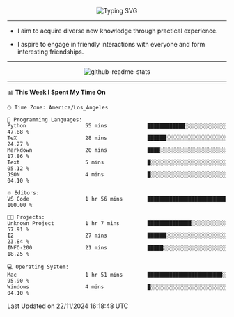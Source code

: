 <p align="center">
  <img src="https://readme-typing-svg.demolab.com?font=Fira+Code&weight=500&size=32&duration=2500&pause=1600&center=true&vCenter=true&random=false&width=1024&height=64&lines=Hi+there+%F0%9F%91%8B;I'm+delighted+you+could+make+it+here+%F0%9F%8E%89;I'm+Harry%2C+a+college+student+still+finding+my+way" alt="Typing SVG" />
</p>


---


- I aim to acquire diverse new knowledge through practical experience.

- I aspire to engage in friendly interactions with everyone and form interesting friendships.


---


<p align="center">
  <img src="https://github-readme-stats.vercel.app/api?username=Harry-Jing&show_icons=true" alt="github-readme-stats"/>
</p>


---

<!--START_SECTION:waka-->
📊 **This Week I Spent My Time On** 

```text
🕑︎ Time Zone: America/Los_Angeles

💬 Programming Languages: 
Python                   55 mins             ████████████░░░░░░░░░░░░░   47.88 % 
TeX                      28 mins             ██████░░░░░░░░░░░░░░░░░░░   24.27 % 
Markdown                 20 mins             ████░░░░░░░░░░░░░░░░░░░░░   17.86 % 
Text                     5 mins              █░░░░░░░░░░░░░░░░░░░░░░░░   05.12 % 
JSON                     4 mins              █░░░░░░░░░░░░░░░░░░░░░░░░   04.10 % 

🔥 Editors: 
VS Code                  1 hr 56 mins        █████████████████████████   100.00 % 

🐱‍💻 Projects: 
Unknown Project          1 hr 7 mins         ██████████████░░░░░░░░░░░   57.91 % 
I2                       27 mins             ██████░░░░░░░░░░░░░░░░░░░   23.84 % 
INFO-200                 21 mins             █████░░░░░░░░░░░░░░░░░░░░   18.25 % 

💻 Operating System: 
Mac                      1 hr 51 mins        ████████████████████████░   95.90 % 
Windows                  4 mins              █░░░░░░░░░░░░░░░░░░░░░░░░   04.10 % 
```


 Last Updated on 22/11/2024 16:18:48 UTC
<!--END_SECTION:waka-->

